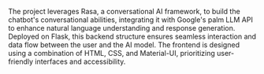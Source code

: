 The project leverages Rasa, a conversational AI framework, to build the chatbot's conversational abilities, integrating it with Google's palm LLM API to enhance natural language understanding and response generation. Deployed on Flask, this backend structure ensures seamless interaction and data flow between the user and the AI model. The frontend is designed using a combination of HTML, CSS, and Material-UI, prioritizing user-friendly interfaces and accessibility.
